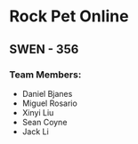 # Rock Pet Online

## SWEN - 356

### Team Members:
- Daniel Bjanes
- Miguel Rosario
- Xinyi Liu
- Sean Coyne
- Jack Li
